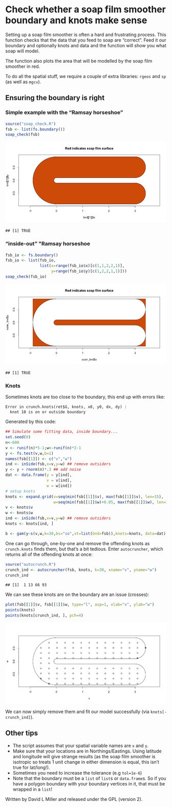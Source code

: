 # Check whether a soap film smoother boundary and knots make sense

Setting up a soap film smoother is often a hard and frustrating process.
This function checks that the data that you feed to soap are “correct”.
Feed it our boundary and optionally knots and data and the function will
show you what soap will model.

The function also plots the area that will be modelled by the soap film
smoother in red.

To do all the spatial stuff, we require a couple of extra libraries:
`rgeos` and `sp` (as well as `mgcv`).

## Ensuring the boundary is right

### Simple example with the “Ramsay horseshoe”

``` r
source("soap_check.R")
fsb <- list(fs.boundary())
soap_check(fsb)
```

![](.images/ramsay-1.png)<!-- -->

    ## [1] TRUE

### “inside-out” "Ramsay horseshoe

``` r
fsb_io <- fs.boundary()
fsb_io <- list(fsb_io,
               list(x=range(fsb_io$x)[c(1,1,2,2,1)],
                    y=range(fsb_io$y)[c(1,2,2,1,1)]))
soap_check(fsb_io)
```

![](.images/ramsay-inverse-1.png)<!-- -->

    ## [1] TRUE

### Knots

Sometimes knots are too close to the boundary, this end up with errors
like:

    Error in crunch.knots(ret$G, knots, x0, y0, dx, dy) :
      knot 10 is on or outside boundary

Generated by this code:

``` r
## Simulate some fitting data, inside boundary...
set.seed(0)
n<-600
v <- runif(n)*5-1;w<-runif(n)*2-1
y <- fs.test(v,w,b=1)
names(fsb[[1]]) <- c("v","w")
ind <- inSide(fsb,x=v,y=w) ## remove outsiders
y <- y + rnorm(n)*.3 ## add noise
dat <- data.frame(y = y[ind],
                  v = v[ind],
                  w = w[ind])
# setup knots
knots <- expand.grid(v=seq(min(fsb[[1]]$v), max(fsb[[1]]$v), len=15),
                     w=seq(min(fsb[[1]]$w)+0.05, max(fsb[[1]]$w), len=10))
v <- knots$v
w <- knots$w
ind <- inSide(fsb,x=v,y=w) ## remove outsiders
knots <- knots[ind, ]
```

``` r
b <- gam(y~s(v,w,k=30,bs="so",xt=list(bnd=fsb)),knots=knots, data=dat)
```

One can go through, one-by-one and remove the offending knots as
`crunch.knots` finds them, but that’s a bit tedious. Enter
`autocruncher`, which returns all of the offending knots at once:

``` r
source("autocrunch.R")
crunch_ind <- autocruncher(fsb, knots, k=30, xname="v", yname="w")
crunch_ind
```

    ## [1]  1 13 66 93

We can see these knots are on the boundary are an issue (crosses):

``` r
plot(fsb[[1]]$v, fsb[[1]]$w, type="l", asp=1, xlab="v", ylab="w")
points(knots)
points(knots[crunch_ind, ], pch=4)
```

![](.images/plot-crunch-1.png)<!-- -->

We can now simply remove them and fit our model successfully (via
`knots[-crunch_ind]`).

## Other tips

  - The script assumes that your spatial variable names are `x` and `y`.
  - Make sure that your locations are in Northings/Eastings. Using
    latitude and longitude will give strange results (as the soap film
    smoother is isotropic so treats 1 unit change in either dimension is
    equal, this isn’t true for lat/long\!).
  - Sometimes you need to increase the tolerance (e.g `tol=1e-6`)
  - Note that the boundary must be a `list` of `list`s or `data.frame`s.
    So if you have a polygon boundary with your boundary vertices in it,
    that must be wrapped in a `list`\!

Written by David L Miller and released under the GPL (version 2).
